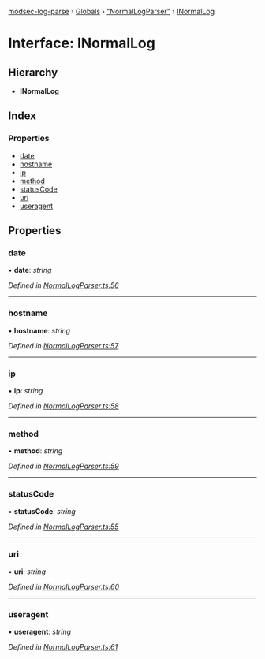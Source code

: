 [modsec-log-parse](../README.md) › [Globals](../globals.md) › ["NormalLogParser"](../modules/_normallogparser_.md) › [INormalLog](_normallogparser_.inormallog.md)

# Interface: INormalLog

## Hierarchy

* **INormalLog**

## Index

### Properties

* [date](_normallogparser_.inormallog.md#date)
* [hostname](_normallogparser_.inormallog.md#hostname)
* [ip](_normallogparser_.inormallog.md#ip)
* [method](_normallogparser_.inormallog.md#method)
* [statusCode](_normallogparser_.inormallog.md#statuscode)
* [uri](_normallogparser_.inormallog.md#uri)
* [useragent](_normallogparser_.inormallog.md#useragent)

## Properties

###  date

• **date**: *string*

*Defined in [NormalLogParser.ts:56](https://github.com/dhghf/modsec-log-parse/blob/1605c65/src/NormalLogParser.ts#L56)*

___

###  hostname

• **hostname**: *string*

*Defined in [NormalLogParser.ts:57](https://github.com/dhghf/modsec-log-parse/blob/1605c65/src/NormalLogParser.ts#L57)*

___

###  ip

• **ip**: *string*

*Defined in [NormalLogParser.ts:58](https://github.com/dhghf/modsec-log-parse/blob/1605c65/src/NormalLogParser.ts#L58)*

___

###  method

• **method**: *string*

*Defined in [NormalLogParser.ts:59](https://github.com/dhghf/modsec-log-parse/blob/1605c65/src/NormalLogParser.ts#L59)*

___

###  statusCode

• **statusCode**: *string*

*Defined in [NormalLogParser.ts:55](https://github.com/dhghf/modsec-log-parse/blob/1605c65/src/NormalLogParser.ts#L55)*

___

###  uri

• **uri**: *string*

*Defined in [NormalLogParser.ts:60](https://github.com/dhghf/modsec-log-parse/blob/1605c65/src/NormalLogParser.ts#L60)*

___

###  useragent

• **useragent**: *string*

*Defined in [NormalLogParser.ts:61](https://github.com/dhghf/modsec-log-parse/blob/1605c65/src/NormalLogParser.ts#L61)*
